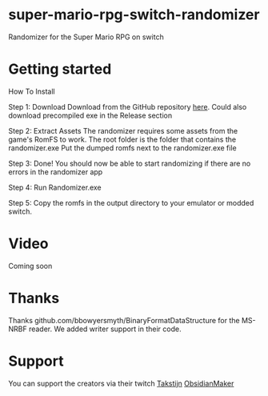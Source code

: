 # super-mario-rpg-switch-randomizer
Randomizer for the Super Mario RPG on switch

# Getting started

How To Install

Step 1: Download
Download from the GitHub repository <a href="https://github.com/ObsidianMakerDevelopment/super-mario-rpg-switch-randomizer" target="_blank">here</a>. Could also download precompiled exe in the Release section

Step 2: Extract Assets
The randomizer requires some assets from the game's RomFS to work. 
The root folder is the folder that contains the randomizer.exe
Put the dumped romfs next to the randomizer.exe file

Step 3: Done!
You should now be able to start randomizing if there are no errors in the randomizer app

Step 4:
Run Randomizer.exe 

Step 5:
Copy the romfs in the output directory to your emulator or modded switch.

# Video

Coming soon

# Thanks

Thanks github.com/bbowyersmyth/BinaryFormatDataStructure for the MS-NRBF reader.
We added writer support in their code.

# Support

You can support the creators via their twitch
[Takstijn](https://twitch.tv/takstijn) [ObsidianMaker](https://twitch.tv/ObsidianMaker)